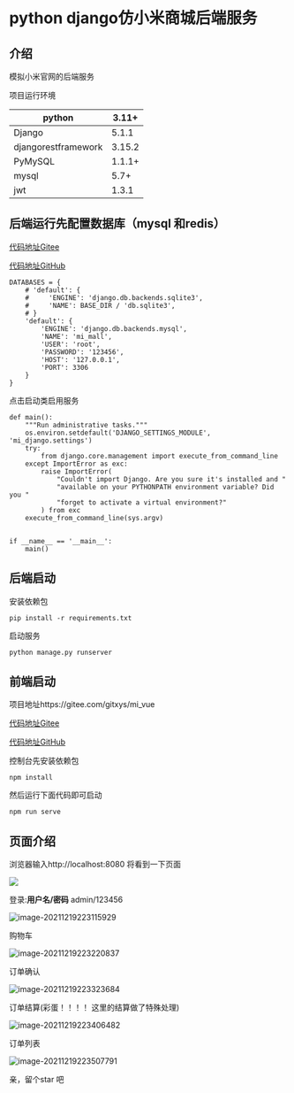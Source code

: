 # python django仿小米商城后端服务
## 介绍

模拟小米官网的后端服务

项目运行环境

| python       | 3.11+  |
|--------------|--------|
| Django       | 5.1.1  |
| djangorestframework   | 3.15.2 |
| PyMySQL | 1.1.1+ |
| mysql        | 5.7+   |
| jwt        | 1.3.1  |



## 后端运行先配置数据库（mysql 和redis）

[代码地址Gitee](https://gitee.com/gitxys/mi_django)

[代码地址GitHub](https://github.com/xuyisu/mi_django)

```
DATABASES = {
    # 'default': {
    #     'ENGINE': 'django.db.backends.sqlite3',
    #     'NAME': BASE_DIR / 'db.sqlite3',
    # }
    'default': {
        'ENGINE': 'django.db.backends.mysql',
        'NAME': 'mi_mall',
        'USER': 'root',
        'PASSWORD': '123456',
        'HOST': '127.0.0.1',
        'PORT': 3306
    }
}
```



点击启动类启用服务

```
def main():
    """Run administrative tasks."""
    os.environ.setdefault('DJANGO_SETTINGS_MODULE', 'mi_django.settings')
    try:
        from django.core.management import execute_from_command_line
    except ImportError as exc:
        raise ImportError(
            "Couldn't import Django. Are you sure it's installed and "
            "available on your PYTHONPATH environment variable? Did you "
            "forget to activate a virtual environment?"
        ) from exc
    execute_from_command_line(sys.argv)


if __name__ == '__main__':
    main()
```
## 后端启动
安装依赖包
```
pip install -r requirements.txt
```
启动服务
```
python manage.py runserver
```


## 前端启动

项目地址https://gitee.com/gitxys/mi_vue

[代码地址Gitee](https://gitee.com/gitxys/mi_vue)

[代码地址GitHub](https://github.com/xuyisu/mi_vue)

控制台先安装依赖包

```
npm install 
```

然后运行下面代码即可启动

```
npm run serve
```

## 页面介绍

浏览器输入http://localhost:8080 将看到一下页面

![](../../../workspace/gitee/mi_springboot/images/index.png)

登录:**用户名/密码**  admin/123456

![image-20211219223115929](../../../workspace/gitee/mi_springboot/images/login.png)

购物车

![image-20211219223220837](../../../workspace/gitee/mi_springboot/images/cart.png)

订单确认

![image-20211219223323684](../../../workspace/gitee/mi_springboot/images/order-confirm.png)

订单结算(彩蛋！！！！   这里的结算做了特殊处理)

![image-20211219223406482](../../../workspace/gitee/mi_springboot/images/pay.png)

订单列表

![image-20211219223507791](../../../workspace/gitee/mi_springboot/images/order.png)





亲，留个star 吧
